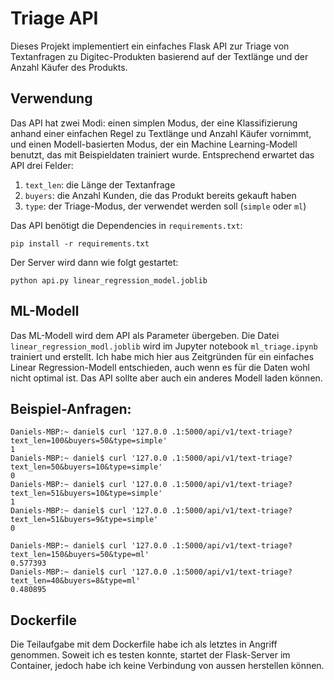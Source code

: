 Triage API
==========

Dieses Projekt implementiert ein einfaches Flask API zur Triage von 
Textanfragen zu Digitec-Produkten basierend auf der Textlänge und der 
Anzahl Käufer des Produkts.

## Verwendung
Das API hat zwei Modi: einen simplen Modus, der eine Klassifizierung anhand 
einer einfachen Regel zu Textlänge und Anzahl Käufer vornimmt, und einen 
Modell-basierten Modus, der ein Machine Learning-Modell benutzt, das mit 
Beispieldaten trainiert wurde. Entsprechend erwartet das API drei Felder:

1. `text_len`: die Länge der Textanfrage
2. `buyers`: die Anzahl Kunden, die das Produkt bereits gekauft haben
3. `type`: der Triage-Modus, der verwendet werden soll (`simple` oder `ml`)

Das API benötigt die Dependencies in `requirements.txt`:

`pip install -r requirements.txt`

Der Server wird dann wie folgt gestartet:

`python api.py linear_regression_model.joblib`

## ML-Modell
Das ML-Modell wird dem API als Parameter übergeben. Die Datei 
`linear_regression_modl.joblib` wird im Jupyter notebook `ml_triage.ipynb` 
trainiert und erstellt. Ich habe mich hier aus Zeitgründen für ein einfaches 
Linear Regression-Modell entschieden, auch wenn es für die Daten wohl nicht 
optimal ist. Das API sollte aber auch ein anderes Modell laden können.

## Beispiel-Anfragen:
`Daniels-MBP:~ daniel$ curl '127.0.0
.1:5000/api/v1/text-triage?text_len=100&buyers=50&type=simple'`  
`1`  
`Daniels-MBP:~ daniel$ curl '127.0.0
.1:5000/api/v1/text-triage?text_len=50&buyers=10&type=simple'`  
`0`  
`Daniels-MBP:~ daniel$ curl '127.0.0
.1:5000/api/v1/text-triage?text_len=51&buyers=10&type=simple'`  
`1`  
`Daniels-MBP:~ daniel$ curl '127.0.0
.1:5000/api/v1/text-triage?text_len=51&buyers=9&type=simple'`  
`0`  

`Daniels-MBP:~ daniel$ curl '127.0.0
.1:5000/api/v1/text-triage?text_len=150&buyers=50&type=ml'`  
`0.577393`  
`Daniels-MBP:~ daniel$ curl '127.0.0
.1:5000/api/v1/text-triage?text_len=40&buyers=8&type=ml'`  
`0.480895`

## Dockerfile
Die Teilaufgabe mit dem Dockerfile habe ich als letztes in Angriff genommen. 
Soweit ich es testen konnte, startet der Flask-Server im Container, jedoch 
habe ich keine Verbindung von aussen herstellen können.